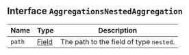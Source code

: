 ## Interface `AggregationsNestedAggregation`

| Name | Type | Description |
| - | - | - |
| `path` | [Field](./Field.md) | The path to the field of type `nested`. |
